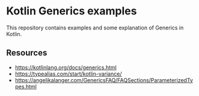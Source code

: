 # Kotlin Generics examples

This repository contains examples and some explanation of Generics in Kotlin.

## Resources

- https://kotlinlang.org/docs/generics.html
- https://typealias.com/start/kotlin-variance/
- https://angelikalanger.com/GenericsFAQ/FAQSections/ParameterizedTypes.html
